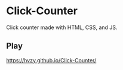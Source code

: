 # Click-Counter
Click counter made with HTML, CSS, and JS.


## Play

https://hvzy.github.io/Click-Counter/
